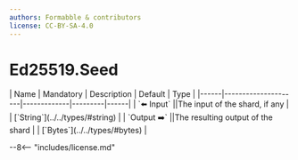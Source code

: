```yaml
---
authors: Formabble & contributors
license: CC-BY-SA-4.0
---
```



# Ed25519.Seed

<div class="sh-parameters" markdown="1">
| Name | Mandatory | Description | Default | Type |
|------|---------------------|-------------|---------|------|
| `⬅️ Input` ||The input of the shard, if any | | [`String`](../../types/#string) |
| `Output ➡️` ||The resulting output of the shard | | [`Bytes`](../../types/#bytes) |

</div>



--8<-- "includes/license.md"

